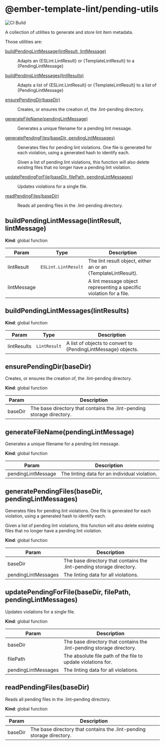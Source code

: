 # @ember-template-lint/pending-utils

![CI Build](https://github.com/ember-template-lint/ember-template-lint-pending-utils/workflows/CI%20Build/badge.svg)

A collection of utilities to generate and store lint item metadata.

Those utilities are:

<dl>
<dt><a href="#buildPendingLintMessage">buildPendingLintMessage(lintResult, lintMessage)</a></dt>
<dd><p>Adapts an {ESLint.LintResult} or {TemplateLintResult} to a {PendingLintMessage}</p>
</dd>
<dt><a href="#buildPendingLintMessages">buildPendingLintMessages(lintResults)</a></dt>
<dd><p>Adapts a list of {ESLint.LintResult} or {TemplateLintResult} to a list of {PendingLintMessage}</p>
</dd>
<dt><a href="#ensurePendingDir">ensurePendingDir(baseDir)</a></dt>
<dd><p>Creates, or ensures the creation of, the .lint-pending directory.</p>
</dd>
<dt><a href="#generateFileName">generateFileName(pendingLintMessage)</a></dt>
<dd><p>Generates a unique filename for a pending lint message.</p>
</dd>
<dt><a href="#generatePendingFiles">generatePendingFiles(baseDir, pendingLintMessages)</a></dt>
<dd><p>Generates files for pending lint violations. One file is generated for each violation, using a generated
hash to identify each.</p>
<p>Given a list of pending lint violations, this function will also delete existing files that no longer
have a pending lint violation.</p>
</dd>
<dt><a href="#updatePendingForFile">updatePendingForFile(baseDir, filePath, pendingLintMessages)</a></dt>
<dd><p>Updates violations for a single file.</p>
</dd>
<dt><a href="#readPendingFiles">readPendingFiles(baseDir)</a></dt>
<dd><p>Reads all pending files in the .lint-pending directory.</p>
</dd>
</dl>

<a name="buildPendingLintMessage"></a>

## buildPendingLintMessage(lintResult, lintMessage)

**Kind**: global function

| Param       | Type                           | Description                                                         |
| ----------- | ------------------------------ | ------------------------------------------------------------------- |
| lintResult  | <code>ESLint.LintResult</code> | The lint result object, either an or an {TemplateLintResult}.       |
| lintMessage |                                | A lint message object representing a specific violation for a file. |

<a name="buildPendingLintMessages"></a>

## buildPendingLintMessages(lintResults)

**Kind**: global function

| Param       | Type                    | Description                                                   |
| ----------- | ----------------------- | ------------------------------------------------------------- |
| lintResults | <code>LintResult</code> | A list of objects to convert to {PendingLintMessage} objects. |

<a name="ensurePendingDir"></a>

## ensurePendingDir(baseDir)

Creates, or ensures the creation of, the .lint-pending directory.

**Kind**: global function

| Param   | Description                                                           |
| ------- | --------------------------------------------------------------------- |
| baseDir | The base directory that contains the .lint-pending storage directory. |

<a name="generateFileName"></a>

## generateFileName(pendingLintMessage)

Generates a unique filename for a pending lint message.

**Kind**: global function

| Param              | Description                                   |
| ------------------ | --------------------------------------------- |
| pendingLintMessage | The linting data for an individual violation. |

<a name="generatePendingFiles"></a>

## generatePendingFiles(baseDir, pendingLintMessages)

Generates files for pending lint violations. One file is generated for each violation, using a generated
hash to identify each.

Given a list of pending lint violations, this function will also delete existing files that no longer
have a pending lint violation.

**Kind**: global function

| Param               | Description                                                           |
| ------------------- | --------------------------------------------------------------------- |
| baseDir             | The base directory that contains the .lint-pending storage directory. |
| pendingLintMessages | The linting data for all violations.                                  |

<a name="updatePendingForFile"></a>

## updatePendingForFile(baseDir, filePath, pendingLintMessages)

Updates violations for a single file.

**Kind**: global function

| Param               | Description                                                           |
| ------------------- | --------------------------------------------------------------------- |
| baseDir             | The base directory that contains the .lint-pending storage directory. |
| filePath            | The absolute file path of the file to update violations for.          |
| pendingLintMessages | The linting data for all violations.                                  |

<a name="readPendingFiles"></a>

## readPendingFiles(baseDir)

Reads all pending files in the .lint-pending directory.

**Kind**: global function

| Param   | Description                                                           |
| ------- | --------------------------------------------------------------------- |
| baseDir | The base directory that contains the .lint-pending storage directory. |

